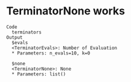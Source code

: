 # TerminatorNone works

    Code
      terminators
    Output
      $evals
      <TerminatorEvals>: Number of Evaluation
      * Parameters: n_evals=10, k=0
      
      $none
      <TerminatorNone>: None
      * Parameters: list()
      

